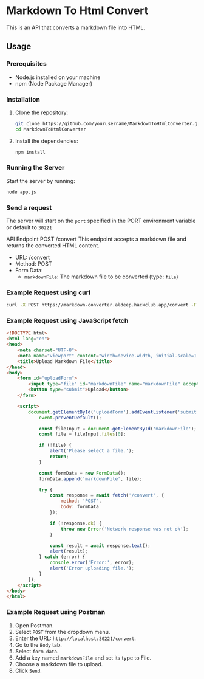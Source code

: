 # Markdown To Html Convert

This is an API that converts a markdown file into HTML.

## Usage

### Prerequisites

- Node.js installed on your machine
- npm (Node Package Manager)

### Installation

1. Clone the repository:
    ```sh
    git clone https://github.com/yourusername/MarkdownToHtmlConverter.git
    cd MarkdownToHtmlConverter
    ```

2. Install the dependencies:
    ```sh
    npm install
    ```

### Running the Server

Start the server by running:
```sh
node app.js
```

### Send a request 
The server will start on the `port` specified in the PORT environment variable or default to `30221`

API Endpoint
POST /convert
This endpoint accepts a markdown file and returns the converted HTML content.

- URL: /convert
- Method: POST
- Form Data:
  - `markdownFile`: The     markdown file to be converted (type: `file`)

### Example Request using curl

```sh
curl -X POST https://markdown-converter.aldeep.hackclub.app/convert -F "markdownFile=@example.md"
```

### Example Request using JavaScript fetch

```html
<!DOCTYPE html>
<html lang="en">
<head>
    <meta charset="UTF-8">
    <meta name="viewport" content="width=device-width, initial-scale=1.0">
    <title>Upload Markdown File</title>
</head>
<body>
    <form id="uploadForm">
        <input type="file" id="markdownFile" name="markdownFile" accept=".md">
        <button type="submit">Upload</button>
    </form>

    <script>
        document.getElementById('uploadForm').addEventListener('submit', async (event) => {
            event.preventDefault();

            const fileInput = document.getElementById('markdownFile');
            const file = fileInput.files[0];

            if (!file) {
                alert('Please select a file.');
                return;
            }

            const formData = new FormData();
            formData.append('markdownFile', file);

            try {
                const response = await fetch('/convert', {
                    method: 'POST',
                    body: formData
                });

                if (!response.ok) {
                    throw new Error('Network response was not ok');
                }

                const result = await response.text();
                alert(result);
            } catch (error) {
                console.error('Error:', error);
                alert('Error uploading file.');
            }
        });
    </script>
</body>
</html>
```

### Example Request using Postman

1. Open Postman.
2. Select `POST` from the dropdown menu.
3. Enter the URL: `http://localhost:30221/convert`.
4. Go to the `Body` tab.
5. Select `form-data`.
6. Add a key named `markdownFile` and set its type to File.
7. Choose a markdown file to upload.
8. Click `Send`.

